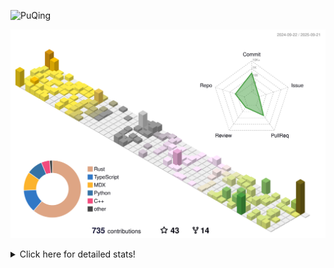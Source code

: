 ![PuQing](https://user-images.githubusercontent.com/27223114/171565019-9a56fae6-b08b-421f-99db-7e830da42371.png)

![](./profile-3d-contrib/profile-season-animate.svg)

<details>
<summary>Click here for detailed stats!</summary>

<!--START_SECTION:waka-->
![Lines of code](https://img.shields.io/badge/From%20Hello%20World%20I%27ve%20Written-2.7%20million%20lines%20of%20code-blue)

**🐱 My GitHub Data** 

> 📦 455.9 kB Used in GitHub's Storage 
 > 
> 🏆 501 Contributions in the Year 2025
 > 
> 🚫 Not Opted to Hire
 > 
> 📜 35 Public Repositories 
 > 
> 🔑 35 Private Repositories 
 > 
**I'm an Early 🐤** 

```text
🌞 Morning                1007 commits        ██░░░░░░░░░░░░░░░░░░░░░░░   09.39 % 
🌆 Daytime                4630 commits        ███████████░░░░░░░░░░░░░░   43.16 % 
🌃 Evening                2886 commits        ███████░░░░░░░░░░░░░░░░░░   26.90 % 
🌙 Night                  2204 commits        █████░░░░░░░░░░░░░░░░░░░░   20.55 % 
```


📊 **This Week I Spent My Time On** 

```text
💬 Programming Languages: 
Python                   11 hrs 38 mins      █████████████████████░░░░   83.23 % 
Swift                    1 hr 7 mins         ██░░░░░░░░░░░░░░░░░░░░░░░   08.10 % 
JSON                     25 mins             █░░░░░░░░░░░░░░░░░░░░░░░░   03.07 % 
Markdown                 20 mins             █░░░░░░░░░░░░░░░░░░░░░░░░   02.43 % 
Makefile                 14 mins             ░░░░░░░░░░░░░░░░░░░░░░░░░   01.68 % 

🔥 Editors: 
VS Code                  13 hrs 56 mins      █████████████████████████   99.73 % 
Obsidian                 2 mins              ░░░░░░░░░░░░░░░░░░░░░░░░░   00.27 % 

💻 Operating System: 
Linux                    12 hrs 37 mins      ███████████████████████░░   90.25 % 
Mac                      1 hr 21 mins        ██░░░░░░░░░░░░░░░░░░░░░░░   09.75 % 
```


<!--END_SECTION:waka-->
</details>
